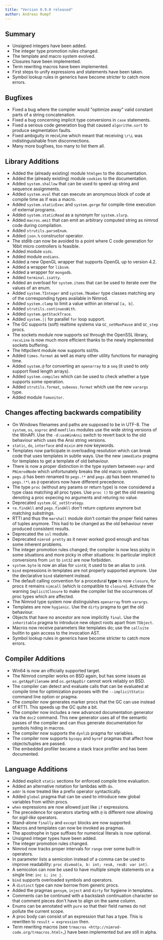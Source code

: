 ```yaml
---
title: "Version 0.9.0 released"
author: Andreas Rumpf
---
```


Summary
-------

* Unsigned integers have been added.
* The integer type promotion rules changed.
* The template and macro system evolved.
* Closures have been implemented.
* Term rewriting macros have been implemented.
* First steps to unify expressions and statements have been taken.
* Symbol lookup rules in generics have become stricter to catch more errors.


Bugfixes
--------

- Fixed a bug where the compiler would "optimize away" valid constant parts of
  a string concatenation.
- Fixed a bug concerning implicit type conversions in ``case`` statements.
- Fixed a serious code generation bug that caused ``algorithm.sort`` to
  produce segmentation faults.
- Fixed ambiguity in recvLine which meant that receiving ``\r\L`` was
  indistinguishable from disconnections.
- Many more bugfixes, too many to list them all.


Library Additions
-----------------

- Added the (already existing) module ``htmlgen`` to the documentation.
- Added the (already existing) module ``cookies`` to the documentation.
- Added ``system.shallow`` that can be used to speed up string and sequence
  assignments.
- Added ``system.eval`` that can execute an anonymous block of code at
  compile time as if was a macro.
- Added ``system.staticExec`` and ``system.gorge`` for compile-time execution
  of external programs.
- Added ``system.staticRead`` as a synonym for ``system.slurp``.
- Added ``macros.emit`` that can emit an arbitrary computed string as nimrod
  code during compilation.
- Added ``strutils.parseEnum``.
- Added ``json.%`` constructor operator.
- The stdlib can now be avoided to a point where C code generation for 16bit
  micro controllers is feasible.
- Added module ``oids``.
- Added module ``endians``.
- Added a new OpenGL wrapper that supports OpenGL up to version 4.2.
- Added a wrapper for ``libsvm``.
- Added a wrapper for ``mongodb``.
- Added ``terminal.isatty``.
- Added an overload for ``system.items`` that can be used to iterate over the
  values of an enum.
- Added ``system.TInteger`` and ``system.TNumber`` type classes matching
  any of the corresponding types available in Nimrod.
- Added ``system.clamp`` to limit a value within an interval ``[a, b]``.
- Added ``strutils.continuesWith``.
- Added ``system.getStackTrace``.
- Added ``system.||`` for parallel ``for`` loop support.
- The GC supports (soft) realtime systems via ``GC_setMaxPause``
  and ``GC_step`` procs.
- The sockets module now supports ssl through the OpenSSL library, ``recvLine``
  is now much more efficient thanks to the newly implemented sockets buffering.
- The httpclient module now supports ssl/tls.
- Added ``times.format`` as well as many other utility functions
  for managing time.
- Added ``system.@`` for converting an ``openarray`` to a ``seq`` (it used to
  only support fixed length arrays).
- Added ``system.compiles`` which can be used to check whether a type supports
  some operation.
- Added ``strutils.format``, ``subexes.format`` which use the
  new ``varargs`` type.
- Added module ``fsmonitor``.

Changes affecting backwards compatibility
-----------------------------------------

- On Windows filenames and paths are supposed to be in UTF-8.
  The ``system``, ``os``, ``osproc`` and ``memfiles`` modules use the wide
  string versions of the WinAPI. Use the ``-d:useWinAnsi`` switch to revert
  back to the old behaviour which uses the Ansi string versions.
- ``static``, ``do``, ``interface`` and ``mixin`` are now keywords.
- Templates now participate in overloading resolution which can break code that
  uses templates in subtle ways. Use the new ``immediate`` pragma for templates
  to get a template of old behaviour.
- There is now a proper distinction in the type system between ``expr`` and
  ``PNimrodNode`` which unfortunately breaks the old macro system.
- ``pegs.@`` has been renamed to ``pegs.!*`` and ``pegs.@@`` has been renamed
  to ``pegs.!*\`` as ``@`` operators now have different precedence.
- The type ``proc`` (without any params or return type) is now considered a
  type class matching all proc types. Use ``proc ()`` to get the old meaning
  denoting a proc expecing no arguments and returing no value.
- Deprecated ``system.GC_setStrategy``.
- ``re.findAll`` and ``pegs.findAll`` don't return *captures* anymore but
  matching *substrings*.
- RTTI and thus the ``marshall`` module don't contain the proper field names
  of tuples anymore. This had to be changed as the old behaviour never
  produced consistent results.
- Deprecated the ``ssl`` module.
- Deprecated ``nimrod pretty`` as it never worked good enough and has some
  inherent problems.
- The integer promotion rules changed; the compiler is now less picky in some
  situations and more picky in other situations: In particular implicit
  conversions from ``int`` to ``int32`` are now forbidden.
- ``system.byte`` is now an alias for ``uint8``; it used to be an alias
  to ``int8``.
- ``bind`` expressions in templates are not properly supported anymore. Use
  the declarative ``bind`` statement instead.
- The default calling convention for a procedural **type** is now ``closure``,
  for procs it remains ``nimcall`` (which is compatible to ``closure``).
  Activate the warning ``ImplicitClosure`` to make the compiler list the
  occurrences of proc types which are affected.
- The Nimrod type system now distinguishes ``openarray`` from ``varargs``.
- Templates are now ``hygienic``. Use the ``dirty`` pragma to get the old
  behaviour.
- Objects that have no ancestor are now implicitly ``final``. Use
  the ``inheritable`` pragma to introduce new object roots apart
  from ``TObject``.
- Macros now receive parameters like templates do; use the ``callsite`` builtin
  to gain access to the invocation AST.
- Symbol lookup rules in generics have become stricter to catch more errors.


Compiler Additions
------------------

- Win64 is now an officially supported target.
- The Nimrod compiler works on BSD again, but has some issues
  as ``os.getAppFilename`` and ``os.getAppDir`` cannot work reliably on BSD.
- The compiler can detect and evaluate calls that can be evaluated at compile
  time for optimization purposes with the ``--implicitStatic`` command line
  option or pragma.
- The compiler now generates marker procs that the GC can use instead of RTTI.
  This speeds up the GC quite a bit.
- The compiler now includes a new advanced documentation generator
  via the ``doc2`` command. This new generator uses all of the semantic passes
  of the compiler and can thus generate documentation for symbols hiding in
  macros.
- The compiler now supports the ``dynlib`` pragma for variables.
- The compiler now supports ``bycopy`` and ``byref`` pragmas that affect how
  objects/tuples are passed.
- The embedded profiler became a stack trace profiler and has been documented.


Language Additions
------------------

- Added explicit ``static`` sections for enforced compile time evaluation.
- Added an alternative notation for lambdas with ``do``.
- ``addr`` is now treated like a prefix operator syntactically.
- Added ``global`` pragma that can be used to introduce new global variables
  from within procs.
- ``when`` expressions are now allowed just like ``if`` expressions.
- The precedence for operators starting with ``@`` is different now
  allowing for *sigil-like* operators.
- Stand-alone ``finally`` and ``except`` blocks are now supported.
- Macros and templates can now be invoked as pragmas.
- The apostrophe in type suffixes for numerical literals is now optional.
- Unsigned integer types have been added.
- The integer promotion rules changed.
- Nimrod now tracks proper intervals for ``range`` over some built-in operators.
- In parameter lists a semicolon instead of a comma can be used to improve
  readability: ``proc divmod(a, b: int; resA, resB: var int)``.
- A semicolon can now be used to have multiple simple statements on a single
  line: ``inc i; inc j``.
- ``bind`` supports overloaded symbols and operators.
- A ``distinct`` type can now borrow from generic procs.
- Added the pragmas ``gensym``, ``inject`` and ``dirty`` for hygiene
  in templates.
- Comments can be continued with a backslash continuation character so that
  comment pieces don't have to align on the same column.
- Enums can be annotated with ``pure`` so that their field names do not pollute
  the current scope.
- A proc body can consist of an expression that has a type. This is rewritten
  to ``result = expression`` then.
- Term rewriting macros (see `trmacros <http://nimrod-code.org/trmacros.html>`_)
  have been implemented but are still in alpha.
